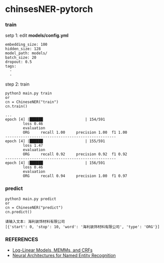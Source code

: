 # chinsesNER-pytorch

### train

setp 1: edit **models/config.yml**

    embedding_size: 100
    hidden_size: 128
    model_path: models/
    batch_size: 20
    dropout: 0.5
    tags:
      - 
      - 

step 2: train

    python3 main.py train
    or
    cn = ChineseNER("train")
    cn.train()

    ...
    epoch [4] |██████                   | 154/591
            loss 0.46
            evaluation
            ORG     recall 1.00     precision 1.00  f1 1.00
    --------------------------------------------------
    epoch [4] |██████                   | 155/591
            loss 1.47
            evaluation
            ORG     recall 0.92     precision 0.92  f1 0.92
    --------------------------------------------------
    epoch [4] |██████                   | 156/591
            loss 0.46
            evaluation
            ORG     recall 0.94     precision 1.00  f1 0.97

### predict

    python3 main.py predict
    or 
    cn = ChineseNER("predict")
    cn.predict()

    请输入文本: 海利装饰材料有限公司
    [{'start': 0, 'stop': 10, 'word': '海利装饰材料有限公司', 'type': 'ORG'}]

### REFERENCES
- [Log-Linear Models, MEMMs, and CRFs](http://www.cs.columbia.edu/~mcollins/crf.pdf)
- [Neural Architectures for Named Entity Recognition](https://arxiv.org/pdf/1603.01360.pdf)
